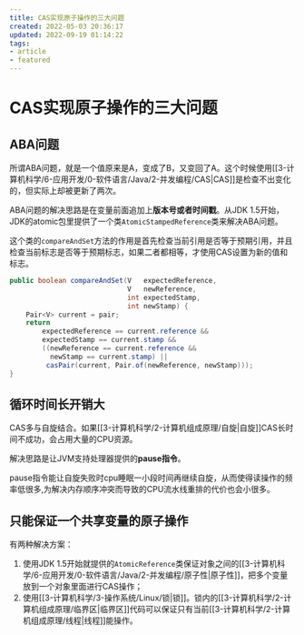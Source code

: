 ```yaml
---
title: CAS实现原子操作的三大问题
created: 2022-05-03 20:36:17
updated: 2022-09-19 01:14:22
tags: 
- article
- featured
---
```


# CAS实现原子操作的三大问题

## ABA问题

所谓ABA问题，就是一个值原来是A，变成了B，又变回了A。这个时候使用[[3-计算机科学/6-应用开发/0-软件语言/Java/2-并发编程/CAS|CAS]]是检查不出变化的，但实际上却被更新了两次。

ABA问题的解决思路是在变量前面追加上**版本号或者时间戳**。从JDK 1.5开始，JDK的atomic包里提供了一个类`AtomicStampedReference`类来解决ABA问题。

这个类的`compareAndSet`方法的作用是首先检查当前引用是否等于预期引用，并且检查当前标志是否等于预期标志，如果二者都相等，才使用CAS设置为新的值和标志。

```java
public boolean compareAndSet(V   expectedReference,
                             V   newReference,
                             int expectedStamp,
                             int newStamp) {
    Pair<V> current = pair;
    return
        expectedReference == current.reference &&
        expectedStamp == current.stamp &&
        ((newReference == current.reference &&
          newStamp == current.stamp) ||
         casPair(current, Pair.of(newReference, newStamp)));
}
```

## 循环时间长开销大

CAS多与自旋结合。如果[[3-计算机科学/2-计算机组成原理/自旋|自旋]]CAS长时间不成功，会占用大量的CPU资源。

解决思路是让JVM支持处理器提供的**pause指令**。

pause指令能让自旋失败时cpu睡眠一小段时间再继续自旋，从而使得读操作的频率低很多,为解决内存顺序冲突而导致的CPU流水线重排的代价也会小很多。

## 只能保证一个共享变量的原子操作

有两种解决方案：

1. 使用JDK 1.5开始就提供的`AtomicReference`类保证对象之间的[[3-计算机科学/6-应用开发/0-软件语言/Java/2-并发编程/原子性|原子性]]，把多个变量放到一个对象里面进行CAS操作；
2. 使用[[3-计算机科学/3-操作系统/Linux/锁|锁]]。锁内的[[3-计算机科学/2-计算机组成原理/临界区|临界区]]代码可以保证只有当前[[3-计算机科学/2-计算机组成原理/线程|线程]]能操作。
